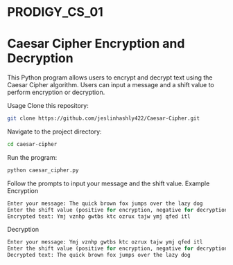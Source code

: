 # PRODIGY_CS_01
# Caesar Cipher Encryption and Decryption
This Python program allows users to encrypt and decrypt text using the Caesar Cipher algorithm. Users can input a message and a shift value to perform encryption or decryption.

Usage
Clone this repository:
```bash
git clone https://github.com/jeslinhashly422/Caesar-Cipher.git
```
Navigate to the project directory:
```bash
cd caesar-cipher
```
Run the program:
```bash
python caesar_cipher.py
```
Follow the prompts to input your message and the shift value.
Example
Encryption
```python
Enter your message: The quick brown fox jumps over the lazy dog
Enter the shift value (positive for encryption, negative for decryption): 5
Encrypted text: Ymj vznhp gwtbs ktc ozrux tajw ymj qfed itl
```
Decryption
```python
Enter your message: Ymj vznhp gwtbs ktc ozrux tajw ymj qfed itl
Enter the shift value (positive for encryption, negative for decryption): -5
Decrypted text: The quick brown fox jumps over the lazy dog
```
